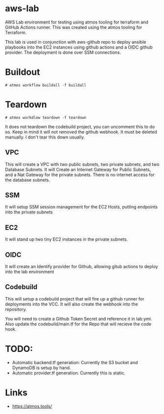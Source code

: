 # aws-lab
AWS Lab environment for testing using atmos tooling for terraform and GitHub Actions runner.
This was created using the atmos tooling for Terraform.

This lab is used in conjunction with aws-github repo to deploy ansible playbooks into the
EC2 instances using github actions and a OIDC github provider. The deployment is done over
SSM connections.

# Buildout
   ``` # atmos workflow buildall -f buildall ```
# Teardown
   ``` # atmos workdlow teardown -f teardown ```

It does not teardown the codebuild project, you can uncomment this to do so. Keep in mind it will not
removed the github webhook. It must be deleted manually. I don't tear this down usually.

## VPC
This will create a VPC with two public subnets, two private subnets, and two Database Subnets. It will
Create an Internet Gateway for Public Subnets, and a Nat Gateway for the private subnets. There is no
internet access for the database subnets.

## SSM
It will setup SSM session management for the EC2 Hosts, putting endpoints into the private
subnets

## EC2
It will stand up two tiny EC2 instances in the private subnets.

## OIDC
It will create an Identify provider for Github, allowing gitub actions to deploy into the lab
environment

## Codebuild
This will setup a codebuild project that will fire up a github runner for deployments into the VCC.
It will also create the webhook into the repository. 

You will need to create a Github Token Secret and reference it in lab.yml. Also update
the codebuild/main.tf for the Repo that will recieve the code hook.


# TODO:
* Automatic backend.tf generation: Currently the S3 bucket and DynamoDB is setup by hand.
* Automatic provider.tf generation: Currently this is static.

# Links
* https://atmos.tools/

